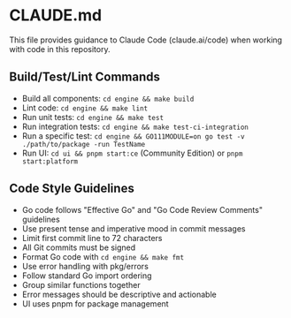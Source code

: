 # CLAUDE.md

This file provides guidance to Claude Code (claude.ai/code) when working with code in this repository.

## Build/Test/Lint Commands
- Build all components: `cd engine && make build`
- Lint code: `cd engine && make lint`
- Run unit tests: `cd engine && make test`
- Run integration tests: `cd engine && make test-ci-integration`
- Run a specific test: `cd engine && GO111MODULE=on go test -v ./path/to/package -run TestName`
- Run UI: `cd ui && pnpm start:ce` (Community Edition) or `pnpm start:platform`

## Code Style Guidelines
- Go code follows "Effective Go" and "Go Code Review Comments" guidelines
- Use present tense and imperative mood in commit messages
- Limit first commit line to 72 characters
- All Git commits must be signed
- Format Go code with `cd engine && make fmt`
- Use error handling with pkg/errors
- Follow standard Go import ordering
- Group similar functions together
- Error messages should be descriptive and actionable
- UI uses pnpm for package management